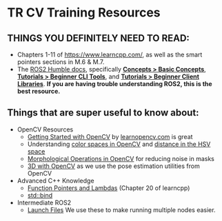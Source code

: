 # TR CV Training Resources

## THINGS YOU DEFINITELY NEED TO READ:

- Chapters 1-11 of https://www.learncpp.com/, as well as the smart pointers sections in M.6 & M.7.
- The [ROS2 Humble docs](https://docs.ros.org/en/humble), specifically [**Concepts > Basic Concepts**](https://docs.ros.org/en/humble/Concepts/Basic.html), [**Tutorials > Beginner CLI Tools**](https://docs.ros.org/en/humble/Tutorials/Beginner-CLI-Tools.html), and [**Tutorials > Beginner Client Libraries**](https://docs.ros.org/en/humble/Tutorials/Beginner-Client-Libraries.html). **If you are having trouble understanding ROS2, this is the best resource.**

## Things that are super useful to know about:

- OpenCV Resources
  - [Getting Started with OpenCV](https://learnopencv.com/getting-started-with-opencv/) by [learnopencv.com](https://learnopencv.com) is great
  - Understanding [color spaces in OpenCV](https://learnopencv.com/color-spaces-in-opencv-cpp-python/) and [distance in the HSV space](https://stackoverflow.com/a/35114586)
  - [Morphological Operations in OpenCV](https://docs.opencv.org/4.x/d9/d61/tutorial_py_morphological_ops.html) for reducing noise in masks
  - [3D with OpenCV](https://docs.opencv.org/4.x/d9/db7/tutorial_py_table_of_contents_calib3d.html) as we use the pose estimation utilities from OpenCV
- Advanced C++ Knowledge
  - [Function Pointers and Lambdas](https://www.learncpp.com/#:~:text=Chapter%C2%A020-,Functions,-20.1) (Chapter 20 of learncpp)
  - [std::bind](https://www.geeksforgeeks.org/working-and-examples-of-bind-in-cpp-stl/)
- Intermediate ROS2
  - [Launch Files](https://docs.ros.org/en/humble/Tutorials/Intermediate/Launch/Creating-Launch-Files.html) We use these to make running multiple nodes easier.
